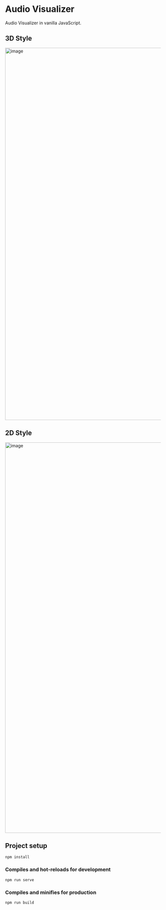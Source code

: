 # Audio Visualizer

Audio Visualizer in vanilla JavaScript.

## 3D Style
<img width="1201" alt="image" src="https://user-images.githubusercontent.com/26199384/164886446-3e25c740-867a-44fd-940b-c2c9e59b814a.png">

## 2D Style 
<img width="1260" alt="image" src="https://user-images.githubusercontent.com/26199384/164886538-0c1ed695-6fdd-406d-94fb-b4a229f47690.png">


## Project setup
```
npm install
```

### Compiles and hot-reloads for development
```
npm run serve
```

### Compiles and minifies for production
```
npm run build
```
